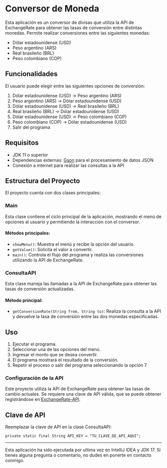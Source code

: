 # Conversor de Moneda

Esta aplicación es un conversor de divisas que utiliza la API de ExchangeRate para obtener las tasas de conversión entre distintas monedas. Permite realizar conversiones entre las siguientes monedas:

- Dólar estadounidense (USD)
- Peso argentino (ARS)
- Real brasileño (BRL)
- Peso colombiano (COP)

## Funcionalidades

El usuario puede elegir entre las siguientes opciones de conversión:

1. Dólar estadounidense (USD) → Peso argentino (ARS)
2. Peso argentino (ARS) → Dólar estadounidense (USD)
3. Dólar estadounidense (USD) → Real brasileño (BRL)
4. Real brasileño (BRL) → Dólar estadounidense (USD)
5. Dólar estadounidense (USD) → Peso colombiano (COP)
6. Peso colombiano (COP) → Dólar estadounidense (USD)
7. Salir del programa

## Requisitos

- JDK 11 o superior
- Dependencias externas: [Gson](https://github.com/google/gson) para el procesamiento de datos JSON
- Conexión a internet para realizar las consultas a la API

## Estructura del Proyecto

El proyecto cuenta con dos clases principales:

### Main

Esta clase contiene el ciclo principal de la aplicación, mostrando el menú de opciones al usuario y permitiendo la interacción con el conversor.

#### Métodos principales:

- `showMenu()`: Muestra el menú y recibe la opción del usuario.
- `getValue()`: Solicita el valor a convertir.
- `main()`: Controla el flujo del programa y realiza las conversiones utilizando la API de ExchangeRate.

### ConsultaAPI

Esta clase maneja las llamadas a la API de ExchangeRate para obtener las tasas de conversión actualizadas.

#### Método principal:

- `getConversionRate(String from, String to)`: Realiza la consulta a la API y devuelve la tasa de conversión entre las dos monedas especificadas.

## Uso

1. Ejecutar el programa.
2. Seleccionar una de las opciones del menú.
3. Ingresar el monto que se desea convertir.
4. El programa mostrará el resultado de la conversión.
5. Repetir el proceso o salir del programa seleccionando la opción 7.

### Configuración de la API

Este proyecto utiliza la API de ExchangeRate para obtener las tasas de cambio actuales. Se requiere una clave de API válida, que se puede obtener registrándose en [ExchangeRate-API](https://www.exchangerate-api.com/).

## Clave de API
Reemplazar la clave de API en la clase ConsultaAPI:

```private static final String API_KEY = "TU_CLAVE_DE_API_AQUI";```

----------------------------------

Esta aplicación ha sido ejecutada por ultima vez en IntelliJ IDEA y JDK 17. Si tienes alguna pregunta o comentario, no dudes en ponerte en contacto conmigo.
